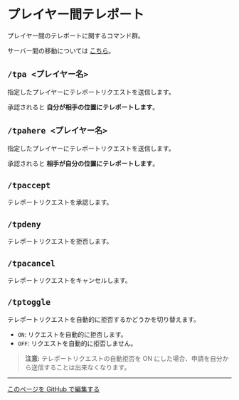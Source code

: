 # プレイヤー間テレポート

プレイヤー間のテレポートに関するコマンド群。

サーバー間の移動については [こちら](./moving.md)。

## `/tpa <プレイヤー名>`

指定したプレイヤーにテレポートリクエストを送信します。

承認されると **自分が相手の位置にテレポートします**。

## `/tpahere <プレイヤー名>`

指定したプレイヤーにテレポートリクエストを送信します。

承認されると **相手が自分の位置にテレポートします**。

## `/tpaccept`

テレポートリクエストを承認します。

## `/tpdeny`

テレポートリクエストを拒否します。

## `/tpacancel`

テレポートリクエストをキャンセルします。

## `/tptoggle`

テレポートリクエストを自動的に拒否するかどうかを切り替えます。

- `ON`: リクエストを自動的に拒否します。
- `OFF`: リクエストを自動的に拒否しません。

> **注意:** テレポートリクエストの自動拒否を ON にした場合、申請を自分から送信することは出来なくなります。

----

[このページを GitHub で編集する](https://github.com/GiganticMinecraft/CommandReference/edit/main/src/player/teleport.md)

